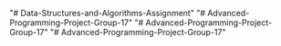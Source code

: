 "# Data-Structures-and-Algorithms-Assignment" 
"# Advanced-Programming-Project-Group-17" 
"# Advanced-Programming-Project-Group-17" 
"# Advanced-Programming-Project-Group-17" 
